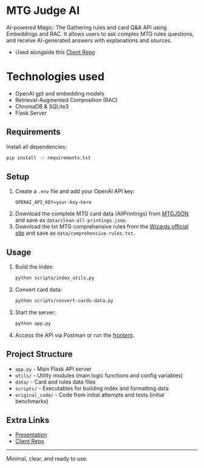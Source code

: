 
# MTG Judge AI

AI-powered Magic: The Gathering rules and card Q&A API using Embeddings and RAC. It allows users to ask complex MTG rules questions, and receive AI-generated answers with explanations and sources.

- Used alongside this [Client Repo](https://github.com/jorgeberrizbeitia/MTG-Judge-AI-client)

# Technologies used

- OpenAI gpt and embedding models
- Retrieval-Augmented Composition (RAC)
- ChromaDB & SQLite3
- Flask Server

## Requirements

Install all dependencies:

```bash
pip install -r requirements.txt
```

## Setup

1. Create a `.env` file and add your OpenAI API key:
   ```
   OPENAI_API_KEY=your-key-here
   ```
2. Download the complete MTG card data (AllPrintings) from [MTGJSON](https://mtgjson.com/downloads/all-files/) and save as `data/clean-all-printings.json`.
3. Download the txt MTG comprehensive rules from the [Wizards official site](https://magic.wizards.com/en/rules) and save as `data/comprehensive-rules.txt`.

## Usage

1. Build the index:
   ```bash
   python scripts/index_utils.py
   ```
2. Convert card data:
   ```bash
   python scripts/convert-cards-data.py
   ```
3. Start the server:
   ```bash
   python app.py
   ```
4. Access the API via Postman or run the [frontent](https://github.com/jorgeberrizbeitia/MTG-Judge-AI-client).

## Project Structure

- `app.py` - Main Flask API server
- `utils/` - Utility modules (main logic functions and config variables)
- `data/` - Card and rules data files
- `scripts/` - Executables for building index and formatting data
- `original_code/` - Code from initial attempts and tests (initial benchmarks)

## Extra Links

- [Presentation](https://www.canva.com/design/DAGxWgk3XE4/3Pv1_2CPKRj1pU2cWt35lA/edit?utm_content=DAGxWgk3XE4&utm_campaign=designshare&utm_medium=link2&utm_source=sharebutton)
- [Client Repo](https://github.com/jorgeberrizbeitia/MTG-Judge-AI-client)

---
Minimal, clear, and ready to use.


